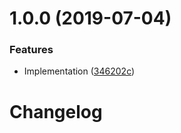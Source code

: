 # 1.0.0 (2019-07-04)


### Features

* Implementation ([346202c](https://github.com/mob-sakai/git-snapshot/commit/346202c))

# Changelog
